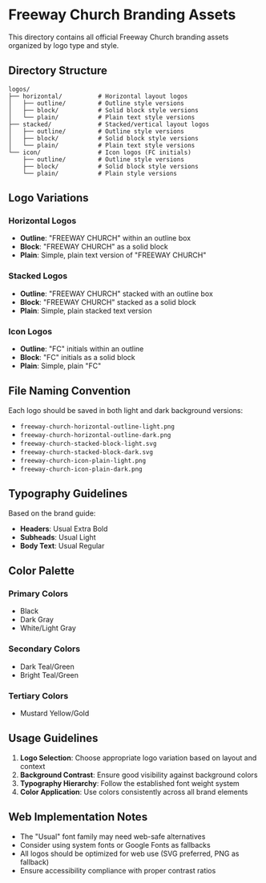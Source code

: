 # Freeway Church Branding Assets

This directory contains all official Freeway Church branding assets organized by logo type and style.

## Directory Structure

```
logos/
├── horizontal/          # Horizontal layout logos
│   ├── outline/         # Outline style versions
│   ├── block/           # Solid block style versions
│   └── plain/           # Plain text style versions
├── stacked/             # Stacked/vertical layout logos
│   ├── outline/         # Outline style versions
│   ├── block/           # Solid block style versions
│   └── plain/           # Plain text style versions
└── icon/                # Icon logos (FC initials)
    ├── outline/         # Outline style versions
    ├── block/           # Solid block style versions
    └── plain/           # Plain style versions
```

## Logo Variations

### Horizontal Logos
- **Outline**: "FREEWAY CHURCH" within an outline box
- **Block**: "FREEWAY CHURCH" as a solid block
- **Plain**: Simple, plain text version of "FREEWAY CHURCH"

### Stacked Logos
- **Outline**: "FREEWAY CHURCH" stacked with an outline box
- **Block**: "FREEWAY CHURCH" stacked as a solid block
- **Plain**: Simple, plain stacked text version

### Icon Logos
- **Outline**: "FC" initials within an outline
- **Block**: "FC" initials as a solid block
- **Plain**: Simple, plain "FC"

## File Naming Convention

Each logo should be saved in both light and dark background versions:
- `freeway-church-horizontal-outline-light.png`
- `freeway-church-horizontal-outline-dark.png`
- `freeway-church-stacked-block-light.svg`
- `freeway-church-stacked-block-dark.svg`
- `freeway-church-icon-plain-light.png`
- `freeway-church-icon-plain-dark.png`

## Typography Guidelines

Based on the brand guide:
- **Headers**: Usual Extra Bold
- **Subheads**: Usual Light
- **Body Text**: Usual Regular

## Color Palette

### Primary Colors
- Black
- Dark Gray
- White/Light Gray

### Secondary Colors
- Dark Teal/Green
- Bright Teal/Green

### Tertiary Colors
- Mustard Yellow/Gold

## Usage Guidelines

1. **Logo Selection**: Choose appropriate logo variation based on layout and context
2. **Background Contrast**: Ensure good visibility against background colors
3. **Typography Hierarchy**: Follow the established font weight system
4. **Color Application**: Use colors consistently across all brand elements

## Web Implementation Notes

- The "Usual" font family may need web-safe alternatives
- Consider using system fonts or Google Fonts as fallbacks
- All logos should be optimized for web use (SVG preferred, PNG as fallback)
- Ensure accessibility compliance with proper contrast ratios